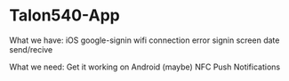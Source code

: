 # Talon540-App

What we have:
iOS google-signin
wifi connection error
signin screen
date send/recive

What we need:
Get it working on Android (maybe)
NFC
Push Notifications
